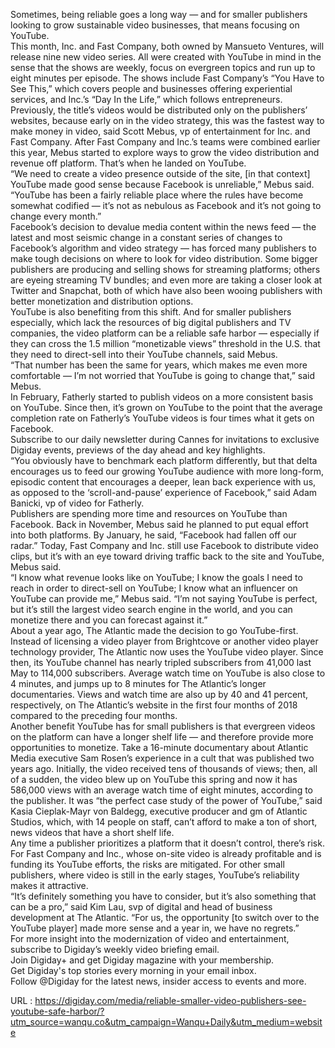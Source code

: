   Sometimes, being reliable goes a long way — and for smaller publishers looking to grow sustainable video businesses, that means focusing on YouTube.  
    This month, Inc. and Fast Company, both owned by Mansueto Ventures, will release nine new video series. All were created with YouTube in mind in the sense that the shows are weekly, focus on evergreen topics and run up to eight minutes per episode. The shows include Fast Company’s “You Have to See This,” which covers people and businesses offering experiential services, and Inc.’s “Day In the Life,” which follows entrepreneurs.  
    Previously, the title’s videos would be distributed only on the publishers’ websites, because early on in the video strategy, this was the fastest way to make money in video, said Scott Mebus, vp of entertainment for Inc. and Fast Company. After Fast Company and Inc.’s teams were combined earlier this year, Mebus started to explore ways to grow the video distribution and revenue off platform. That’s when he landed on YouTube.  
    “We need to create a video presence outside of the site, [in that context] YouTube made good sense because Facebook is unreliable,” Mebus said. “YouTube has been a fairly reliable place where the rules have become somewhat codified — it’s not as nebulous as Facebook and it’s not going to change every month.”  
    Facebook’s decision to devalue media content within the news feed — the latest and most seismic change in a constant series of changes to Facebook’s algorithm and video strategy — has forced many publishers to make tough decisions on where to look for video distribution. Some bigger publishers are producing and selling shows for streaming platforms; others are eyeing streaming TV bundles; and even more are taking a closer look at Twitter and Snapchat, both of which have also been wooing publishers with better monetization and distribution options.  
    YouTube is also benefiting from this shift. And for smaller publishers especially, which lack the resources of big digital publishers and TV companies, the video platform can be a reliable safe harbor — especially if they can cross the 1.5 million “monetizable views” threshold in the U.S. that they need to direct-sell into their YouTube channels, said Mebus.  
    “That number has been the same for years, which makes me even more comfortable — I’m not worried that YouTube is going to change that,” said Mebus.  
    In February, Fatherly started to publish videos on a more consistent basis on YouTube. Since then, it’s grown on YouTube to the point that the average completion rate on Fatherly’s YouTube videos is four times what it gets on Facebook.  
    Subscribe to our daily newsletter during Cannes for invitations to exclusive Digiday events, previews of the day ahead and key highlights.  
    “You obviously have to benchmark each platform differently, but that delta encourages us to feed our growing YouTube audience with more long-form, episodic content that encourages a deeper, lean back experience with us, as opposed to the ‘scroll-and-pause’ experience of Facebook,” said Adam Banicki, vp of video for Fatherly.  
    Publishers are spending more time and resources on YouTube than Facebook. Back in November, Mebus said he planned to put equal effort into both platforms. By January, he said, “Facebook had fallen off our radar.” Today, Fast Company and Inc. still use Facebook to distribute video clips, but it’s with an eye toward driving traffic back to the site and YouTube, Mebus said.  
    “I know what revenue looks like on YouTube; I know the goals I need to reach in order to direct-sell on YouTube; I know what an influencer on YouTube can provide me,” Mebus said. “I’m not saying YouTube is perfect, but it’s still the largest video search engine in the world, and you can monetize there and you can forecast against it.”  
    About a year ago, The Atlantic made the decision to go YouTube-first. Instead of licensing a video player from Brightcove or another video player technology provider, The Atlantic now uses the YouTube video player. Since then, its YouTube channel has nearly tripled subscribers from 41,000 last May to 114,000 subscribers. Average watch time on YouTube is also close to 4 minutes, and jumps up to 8 minutes for The Atlantic’s longer documentaries. Views and watch time are also up by 40 and 41 percent, respectively, on The Atlantic’s website in the first four months of 2018 compared to the preceding four months.  
    Another benefit YouTube has for small publishers is that evergreen videos on the platform can have a longer shelf life — and therefore provide more opportunities to monetize. Take a 16-minute documentary about Atlantic Media executive Sam Rosen’s experience in a cult that was published two years ago. Initially, the video received tens of thousands of views; then, all of a sudden, the video blew up on YouTube this spring and now it has 586,000 views with an average watch time of eight minutes, according to the publisher. It was “the perfect case study of the power of YouTube,” said Kasia Cieplak-Mayr von Baldegg, executive producer and gm of Atlantic Studios, which, with 14 people on staff, can’t afford to make a ton of short, news videos that have a short shelf life.  
    Any time a publisher prioritizes a platform that it doesn’t control, there’s risk. For Fast Company and Inc., whose on-site video is already profitable and is funding its YouTube efforts, the risks are mitigated. For other small publishers, where video is still in the early stages, YouTube’s reliability makes it attractive.  
    “It’s definitely something you have to consider, but it’s also something that can be a pro,” said Kim Lau, svp of digital and head of business development at The Atlantic. “For us, the opportunity [to switch over to the YouTube player] made more sense and a year in, we have no regrets.”  
    For more insight into the modernization of video and entertainment, subscribe to Digiday’s weekly video briefing email.   
    Join Digiday+ and get Digiday magazine with your membership.  
    Get Digiday's top stories every morning in your email inbox.  
    Follow @Digiday for the latest news, insider access to events and more.  
    
  URL : https://digiday.com/media/reliable-smaller-video-publishers-see-youtube-safe-harbor/?utm_source=wanqu.co&utm_campaign=Wanqu+Daily&utm_medium=website